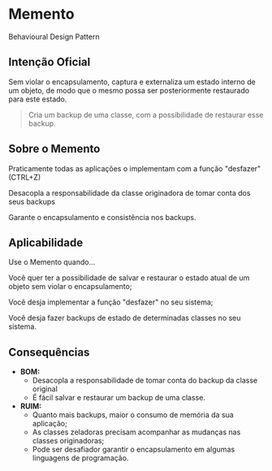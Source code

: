 # Memento
Behavioural Design Pattern

## Intenção Oficial
Sem violar o encapsulamento, captura e externaliza um estado interno de um objeto, de modo que o mesmo 
possa ser posteriormente restaurado para este estado.

> Cria um backup de uma classe, com a possibilidade de restaurar esse backup.

## Sobre o Memento
Praticamente todas as aplicações o implementam com a função "desfazer" (CTRL+Z)

Desacopla a responsabilidade da classe originadora de tomar conta dos seus backups

Garante o encapsulamento e consistência nos backups.

## Aplicabilidade
Use o Memento quando...

Você quer ter a possibilidade de salvar e restaurar o estado atual de um objeto sem violar o 
encapsulamento;

Você desja implementar a função "desfazer" no seu sistema;

Você desja fazer backups de estado de determinadas classes no seu sistema.

## Consequências
- **BOM:**
  - Desacopla a responsabilidade de tomar conta do backup da classe original
  - É fácil salvar e restaurar um backup de uma classe.
- **RUIM:**
  - Quanto mais backups, maior o consumo de memória da sua aplicação;
  - As classes zeladoras precisam acompanhar as mudanças nas classes originadoras;
  - Pode ser desafiador garantir o encapsulamento em algumas linguagens de programação.